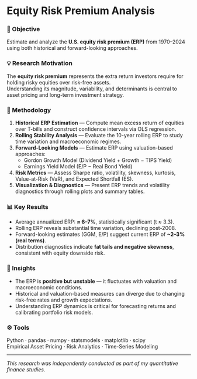 # Equity Risk Premium Analysis

### 🎯 Objective
Estimate and analyze the **U.S. equity risk premium (ERP)** from 1970–2024 using both historical and forward-looking approaches.

### 💡 Research Motivation
The **equity risk premium** represents the extra return investors require for holding risky equities over risk-free assets.  
Understanding its magnitude, variability, and determinants is central to asset pricing and long-term investment strategy.

### 🧮 Methodology
1. **Historical ERP Estimation** — Compute mean excess return of equities over T-bills and construct confidence intervals via OLS regression.  
2. **Rolling Stability Analysis** — Evaluate the 10-year rolling ERP to study time variation and macroeconomic regimes.  
3. **Forward-Looking Models** — Estimate ERP using valuation-based approaches:  
   - Gordon Growth Model (Dividend Yield + Growth − TIPS Yield)  
   - Earnings Yield Model (E/P − Real Bond Yield)  
4. **Risk Metrics** — Assess Sharpe ratio, volatility, skewness, kurtosis, Value-at-Risk (VaR), and Expected Shortfall (ES).  
5. **Visualization & Diagnostics** — Present ERP trends and volatility diagnostics through rolling plots and summary tables.

### 📊 Key Results
- Average annualized ERP: **≈ 6–7%**, statistically significant (t ≈ 3.3).  
- Rolling ERP reveals substantial time variation, declining post-2008.  
- Forward-looking estimates (GGM, E/P) suggest current ERP of **~2–3% (real terms)**.  
- Distribution diagnostics indicate **fat tails and negative skewness**, consistent with equity downside risk.

### 🧠 Insights
- The ERP is **positive but unstable** — it fluctuates with valuation and macroeconomic conditions.  
- Historical and valuation-based measures can diverge due to changing risk-free rates and growth expectations.  
- Understanding ERP dynamics is critical for forecasting returns and calibrating portfolio risk models.

### ⚙️ Tools
Python · pandas · numpy · statsmodels · matplotlib · scipy  
Empirical Asset Pricing · Risk Analytics · Time-Series Modeling

---

*This research was independently conducted as part of my quantitative finance studies.*
